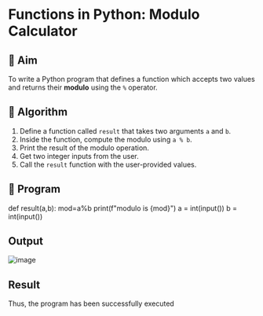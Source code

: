 # Functions in Python: Modulo Calculator

## 🎯 Aim
To write a Python program that defines a function which accepts two values and returns their **modulo** using the `%` operator.

## 🧠 Algorithm
1. Define a function called `result` that takes two arguments `a` and `b`.
2. Inside the function, compute the modulo using `a % b`.
3. Print the result of the modulo operation.
4. Get two integer inputs from the user.
5. Call the `result` function with the user-provided values.

## 🧾 Program

def result(a,b): 
mod=a%b 
print(f"modulo is {mod}") 
a = int(input()) 
b = int(input()) 

## Output
![image](https://github.com/user-attachments/assets/26cfa234-bf60-43f7-a843-a4ba58253caa)

## Result
 Thus, the program has been successfully executed
